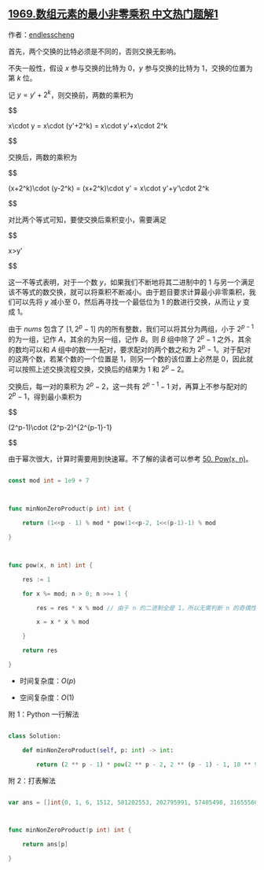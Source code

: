 ## [1969.数组元素的最小非零乘积 中文热门题解1](https://leetcode.cn/problems/minimum-non-zero-product-of-the-array-elements/solutions/100000/tan-xin-ji-qi-shu-xue-zheng-ming-by-endl-uumv)

作者：[endlesscheng](https://leetcode.cn/u/endlesscheng)

首先，两个交换的比特必须是不同的，否则交换无影响。

不失一般性，假设 $x$ 参与交换的比特为 $0$，$y$ 参与交换的比特为 $1$，交换的位置为第 $k$ 位。

记 $y=y'+2^k$，则交换前，两数的乘积为

$$
x\cdot y = x\cdot (y'+2^k) = x\cdot y'+x\cdot 2^k
$$

交换后，两数的乘积为

$$
(x+2^k)\cdot (y-2^k) = (x+2^k)\cdot y' = x\cdot y'+y'\cdot 2^k
$$

对比两个等式可知，要使交换后乘积变小，需要满足

$$
x>y'
$$

这一不等式表明，对于一个数 $y$，如果我们不断地将其二进制中的 $1$ 与另一个满足该不等式的数交换，就可以将乘积不断减小。由于题目要求计算最小非零乘积，我们可以先将 $y$ 减小至 $0$，然后再寻找一个最低位为 $1$ 的数进行交换，从而让 $y$ 变成 $1$。

由于 $\textit{nums}$ 包含了 $[1, 2^p - 1]$ 内的所有整数，我们可以将其分为两组，小于 $2^{p-1}$ 的为一组，记作 $A$，其余的为另一组，记作 $B$。则 $B$ 组中除了 $2^p-1$ 之外，其余的数均可以和 $A$ 组中的数一一配对，要求配对的两个数之和为 $2^p-1$。对于配对的这两个数，若某个数的一个位置是 $1$，则另一个数的该位置上必然是 $0$，因此就可以按照上述交换流程交换，交换后的结果为 $1$ 和 $2^p-2$。

交换后，每一对的乘积为 $2^p-2$，这一共有 $2^{p-1}-1$ 对，再算上不参与配对的 $2^p-1$，得到最小乘积为

$$
(2^p-1)\cdot (2^p-2)^{2^{p-1}-1}
$$

由于幂次很大，计算时需要用到快速幂。不了解的读者可以参考 [50. Pow(x, n)](https://leetcode-cn.com/problems/powx-n/)。

```go
const mod int = 1e9 + 7

func minNonZeroProduct(p int) int {
	return (1<<p - 1) % mod * pow(1<<p-2, 1<<(p-1)-1) % mod
}

func pow(x, n int) int {
	res := 1
	for x %= mod; n > 0; n >>= 1 {
		res = res * x % mod // 由于 n 的二进制全是 1，所以无需判断 n 的奇偶性
		x = x * x % mod
	}
	return res
}
```

- 时间复杂度：$O(p)$
- 空间复杂度：$O(1)$

附 $1$：Python 一行解法

```python
class Solution:
    def minNonZeroProduct(self, p: int) -> int:
        return (2 ** p - 1) * pow(2 ** p - 2, 2 ** (p - 1) - 1, 10 ** 9 + 7) % (10 ** 9 + 7)
```

附 $2$：打表解法

```go
var ans = []int{0, 1, 6, 1512, 581202553, 202795991, 57405498, 316555604, 9253531, 857438053, 586669277, 647824153, 93512543, 391630296, 187678728, 431467833, 539112180, 368376380, 150112795, 484576688, 212293935, 828477683, 106294648, 618323081, 186692306, 513022074, 109245444, 821184946, 2043018, 26450314, 945196305, 138191773, 505517599, 861896614, 640964173, 112322054, 217659727, 680742062, 673217940, 945471045, 554966674, 190830260, 403329489, 305023508, 229675479, 865308368, 689473871, 161536946, 99452142, 720364340, 172386396, 198445540, 265347860, 504260931, 247773741, 65332879, 891336224, 221172799, 643213635, 926891661, 813987236}

func minNonZeroProduct(p int) int {
	return ans[p]
}
``` 